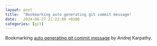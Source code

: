 ```yaml
---
layout: post
title:  "Bookmarking auto generating git commit message"
date:   2024-08-27 21:22:00 +0200
categories: [git]
---
```

Bookmarking [auto generating git commit message](https://x.com/karpathy/status/1827810695658029262?s=43&t=6rmSjK21fIpso2_vOjKRhg) by Andrej Karpathy.
